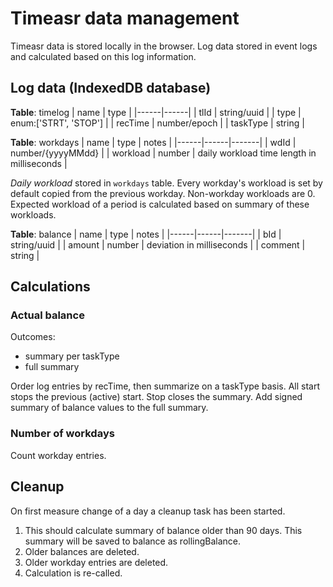 # Timeasr data management

Timeasr data is stored locally in the browser. Log data stored in event logs and calculated based on this log information.

## Log data (IndexedDB database)

**Table**: timelog
| name | type |
|------|------|
| tlId | string/uuid |
| type | enum:['STRT', 'STOP'] |
| recTime | number/epoch |
| taskType | string |

**Table**: workdays
| name | type | notes |
|------|------|-------|
| wdId | number/{yyyyMMdd} |
| workload | number | daily workload time length in milliseconds |

*Daily workload* stored in `workdays` table. Every workday's workload is set by default copied from the previous workday. Non-workday workloads are 0. Expected workload of a period is calculated based on summary of these workloads.

**Table**: balance
| name | type | notes |
|------|------|-------|
| bId  | string/uuid |
| amount | number | deviation in milliseconds |
| comment | string |

## Calculations

### Actual balance

Outcomes:
- summary per taskType
- full summary

Order log entries by recTime, then summarize on a taskType basis. All start stops the previous (active) start. Stop closes the summary.
Add signed summary of balance values to the full summary.

### Number of workdays

Count workday entries.

## Cleanup

On first measure change of a day a cleanup task has been started.

1. This should calculate summary of balance older than 90 days. This summary will be saved to balance as rollingBalance.
1. Older balances are deleted.
1. Older workday entries are deleted.
1. Calculation is re-called.


